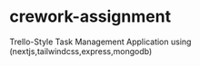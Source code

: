 # crework-assignment
Trello-Style Task Management Application using (nextjs,tailwindcss,express,mongodb)
